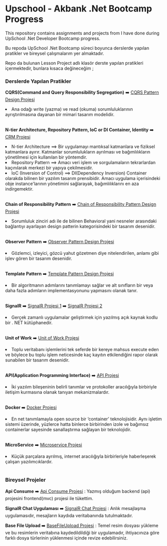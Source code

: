 <h1> Upschool - Akbank .Net Bootcamp Progress  </h1>

<p> This repository contains assignments and projects from I have done during UpSchool .Net Developer Bootcamp progress.</p>
<p> Bu repoda UpSchool .Net Bootcamp süreci boyunca derslerde yapılan pratikler ve bireysel çalışmalarım yer almaktadır.</p>
<p> Repo da bulunan Lesson Project adlı klasör derste yapılan pratikleri içermektedir, bunlara kısaca değineceğim ; </p>

<h3>Derslerde Yapılan Pratikler</h3> 

<p> <b> CQRS(Command and Query Responsibility Segregation)</b> ➡️ <a href="https://github.com/safakca/UpSchoolProgress/tree/main/LessonProjects/CQRS"> CQRS Pattern Design Projesi</a>  </p>
<li> Ana odağı write (yazma) ve read (okuma) sorumluluklarının ayrıştırılmasına dayanan bir mimari tasarım modelidir. </li>  
</br>

<p><b>N-tier Architecture, Repository Pattern, IoC or DI Container, Identity</b> ➡️ <a href="https://github.com/safakca/UpSchoolProgress/tree/main/LessonProjects/CRM"> CRM Projesi</a> </p>
<li> N-tier Architecture ⟹ Bir uygulamayı mantıksal katmanlara ve fiziksel katmanlara ayırır. Katmanlar sorumlulukların ayrılması ve bağımlılıkların yönetilmesi için kullanılan bir yöntemdir.</li>
<li> Repository Pattern ⟹ Amacı veri işlem ve sorgulamaların tekrarlardan kaçınılarak merkezi bir yapıya çekilmesidir.</li>
<li> IoC (Inversion of Control) ⟹ DI(Dependency Inversion) Container olarakda bilinen bir yazılım tasarım prensibidir. Amacı uygulama içerisindeki obje instance'larının yönetimini sağlarayak, bağımlılıklarını en aza indirgemektir. </li>
</br>

<p><b>Chain of Responsibility Pattern</b> ➡️ <a href="https://github.com/safakca/UpSchoolProgress/tree/main/LessonProjects/ChainOf"> Chain of Responsibility Pattern Design Projesi</a> </p>
<li> Sorumluluk zinciri adı ile de bilinen Behavioral yani nesneler arasındaki bağlantıyı ayarlayan design patterin kategorisindeki  bir tasarım desenidir. </li>
</br>

<p><b>Observer Pattern</b> ➡️ <a href="https://github.com/safakca/UpSchoolProgress/tree/main/LessonProjects/Observer">Observer Pattern Design Projesi</a> </p>
<li>Gözlemci, izleyici, gözcü yahut gözetmen diye nitelendirilen, anlamı gibi işlev gören bir tasarım desenidir.</li>
</br>

<p><b>Template Pattern</b> ➡️ <a href="https://github.com/safakca/UpSchoolProgress/tree/main/LessonProjects/TemplatePattern">Template Pattern Design Projesi</a> </p>
<li>Bir algoritmanın adımlarını tanımlamayı sağlar ve alt sınıfların bir veya daha fazla adımların implementasyonunu yapmasını olanak tanır.</li>
</br>

<p><b>SignalR</b> ➡️ <a href="https://github.com/safakca/UpSchoolProgress/tree/main/LessonProjects/TemplatePattern">SignalR Projesi 1</a> 
➡️ <a href="https://github.com/safakca/UpSchoolProgress/tree/main/LessonProjects/SignalR2">SignalR Projesi 2</a></p>
<li>Gerçek zamanlı uygulamalar geliştirmek için yazılmış açık kaynak kodlu bir . NET kütüphanedir.</li>
</br>

<p><b>Unit of Work</b> ➡️ <a href="https://github.com/safakca/UpSchoolProgress/tree/main/LessonProjects/uOw">Unit of Work Projesi</a> </p>
<li>Toplu veritabanı işlemlerini tek seferde bir kereye mahsus execute eden ve böylece bu toplu işlem neticesinde kaç kayıtın etkilendiğini rapor olarak sunabilen bir tasarım desenidir.</li>
</br>

<p><b>API(Application Programming Interface)</b> ➡️ <a href="https://github.com/safakca/UpSchoolProgress/tree/main/LessonProjects/exAPI">API Projesi</a></p>
<li>İki yazılım bileşeninin belirli tanımlar ve protokoller aracılığıyla birbiriyle iletişim kurmasına olanak tanıyan mekanizmalardır.</li>
</br>

<p><b>Docker </b> ➡️ <a href="https://github.com/safakca/UpSchoolProgress/tree/main/LessonProjects/Docker/DotNetApplicationDockerizeProject">Docker Projesi</a></p>
<li>En net tanımlamayla open source bir ‘container’ teknolojisidir. Aynı işletim sistemi üzerinde, yüzlerce hatta binlerce birbirinden izole ve bağımsız containerlar sayesinde sanallaştırma sağlayan bir teknolojidir. </li>
</br>

<p><b>MicroService</b> ➡️ <a href="https://github.com/safakca/UpSchoolProgress/tree/main/LessonProjects/Microservices/MicroservicesEcommerce">Microservice Projesi</a></p>
<li>Küçük parçalara ayrılmış, internet aracılığıyla birbirleriyle haberleşerek çalışan yazılımcıklardır.</li>
</br>

<h3>Bireysel Projeler</h3> 

<p><b>Api Consume</b> ➡️ <a href="https://github.com/safakca/UpSchoolProgress/tree/main/PersonalProjects/ApiConsume"> Api Consume Projesi</a> : Yazmış olduğum backend (api) projesini frontend(mvc) projesi ile tükettim.</p> 

<p><b>SignalR Chat Uygulaması</b> ➡️ <a href="https://github.com/safakca/UpSchoolProgress/tree/main/PersonalProjects/BaseChatAppSignalR"> SignalR Chat Projesi</a> : Anlık mesajlaşma uygulamasıdır, mesajların kaydıda veritabanında tutulmaktadır. </p>

<p><b>Base File Upload </b> ➡️ <a href="https://github.com/safakca/UpSchoolProgress/tree/main/PersonalProjects/BaseFileUpload"> BaseFileUpload Projesi</a> : Temel resim dosyası yükleme ve bu resimlerin veritabına kaydedildildiği bir uygulamadır, ihtiyacınıza göre farklı dosya türlerinin yüklenmesi içinde revize edebilirsiniz. </p> 
